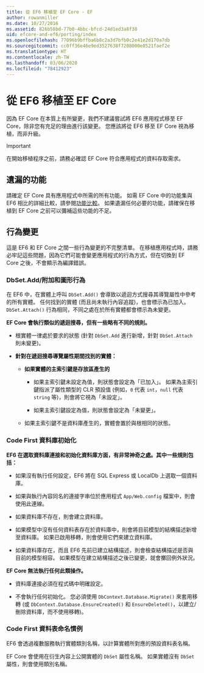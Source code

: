 ```yaml
---
title: 從 EF6 移植至 EF Core - EF
author: rowanmiller
ms.date: 10/27/2016
ms.assetid: 826b58bd-77b0-4bbc-bfcd-24d1ed3a8f38
uid: efcore-and-ef6/porting/index
ms.openlocfilehash: 77096b9bffba6b8c2a3d7bfb0c2e41e2d170a7db
ms.sourcegitcommit: cc0ff36e46e9ed3527638f7208000e8521faef2e
ms.translationtype: HT
ms.contentlocale: zh-TW
ms.lasthandoff: 03/06/2020
ms.locfileid: "78412923"
---
```

# <a name="porting-from-ef6-to-ef-core"></a>從 EF6 移植至 EF Core

因為 EF Core 在本質上有所變更，我們不建議嘗試將 EF6 應用程式移至 EF Core，除非您有充足的理由進行該變更。
您應該將從 EF6 移至 EF Core 視為移植，而非升級。

> [!IMPORTANT]
> 在開始移植程序之前，請務必確認 EF Core 符合應用程式的資料存取需求。

## <a name="missing-features"></a>遺漏的功能

請確定 EF Core 具有應用程式中所需的所有功能。 如需 EF Core 中的功能集與 EF6 相比的詳細比較，請參閱[功能比較](xref:efcore-and-ef6/index)。 如果遺漏任何必要的功能，請確保在移植到 EF Core 之前可以彌補這些功能的不足。

## <a name="behavior-changes"></a>行為變更

這是 EF6 和 EF Core 之間一些行為變更的不完整清單。 在移植應用程式時，請務必牢記這些問題，因為它們可能會變更應用程式的行為方式，但在切換到 EF Core 之後，不會顯示為編譯錯誤。

### <a name="dbsetaddattach-and-graph-behavior"></a>DbSet.Add/附加和圖形行為

在 EF6 中，在實體上呼叫 `DbSet.Add()` 會導致以遞迴方式搜尋其導覽屬性中參考的所有實體。 任何找到的實體 (而且尚未執行內容追蹤)，也會標示為已加入。 `DbSet.Attach()` 行為相同，不同之處在於所有實體都會標示為未變更。

**EF Core 會執行類似的遞迴搜尋，但有一些略有不同的規則。**

*  根實體一律處於要求的狀態 (針對 `DbSet.Add` 進行新增，針對 `DbSet.Attach` 則未變更)。

*  **針對在遞迴搜尋導覽屬性期間找到的實體：**

    *  **如果實體的主索引鍵是存放區產生的**

        * 如果主索引鍵未設定為值，則狀態會設定為「已加入」。 如果為主索引鍵指派了屬性類型的 CLR 預設值 (例如，`0` 代表 `int`，`null` 代表 `string` 等)，則會將它視為「未設定」。

        * 如果主索引鍵設定為值，則狀態會設定為「未變更」。

    *  如果主索引鍵不是資料庫產生的，實體會置於與根相同的狀態。

### <a name="code-first-database-initialization"></a>Code First 資料庫初始化

**EF6 在選取資料庫連接和初始化資料庫方面，有非常神奇之處。其中一些規則包括：**

* 如果沒有執行任何設定，EF6 將在 SQL Express 或 LocalDb 上選取一個資料庫。

* 如果與執行內容同名的連接字串位於應用程式 `App/Web.config` 檔案中，則會使用此連線。

* 如果資料庫不存在，則會建立資料庫。

* 如果模型中沒有任何資料表存在於資料庫中，則會將目前模型的結構描述新增至資料庫。 如果已啟用移轉，則會使用它們來建立資料庫。

* 如果資料庫存在，而且 EF6 先前已建立結構描述，則會檢查結構描述是否與目前的模型相容。 如果模型在建立結構描述之後已變更，就會擲回例外狀況。

**EF Core 無法執行任何此類操作。**

* 資料庫連接必須在程式碼中明確設定。

* 不會執行任何初始化。 您必須使用 `DbContext.Database.Migrate()` 來套用移轉 (或 `DbContext.Database.EnsureCreated()` 和 `EnsureDeleted()`，以建立/刪除資料庫，而不使用移轉)。

### <a name="code-first-table-naming-convention"></a>Code First 資料表命名慣例

EF6 會透過複數服務執行實體類別名稱，以計算實體所對應的預設資料表名稱。

EF Core 會使用在衍生內容上公開實體的 `DbSet` 屬性名稱。 如果實體沒有 `DbSet` 屬性，則會使用類別名稱。
